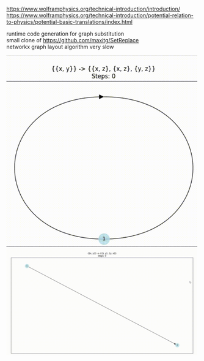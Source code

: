 https://www.wolframphysics.org/technical-introduction/introduction/  
https://www.wolframphysics.org/technical-introduction/potential-relation-to-physics/potential-basic-translations/index.html  
  
runtime code generation for graph substitution  
small clone of https://github.com/maxitg/SetReplace  
networkx graph layout algorithm very slow  

<img src="gif1.gif" width="500" height="auto"/>  
<img src="gif2.gif" width="500" height="auto"/>  
